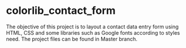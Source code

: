 # colorlib_contact_form
The objective of this project is to layout a contact data entry form using HTML, CSS and some libraries such as Google fonts according to styles need. The project files can be found in Master branch.
